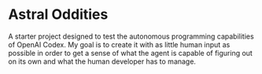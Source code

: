 # Astral Oddities

A starter project designed to test the autonomous programming capabilities of OpenAI Codex. My goal is to create it with as little human input as possible in order to get a sense of what the agent is capable of figuring out on its own and what the human developer has to manage.
